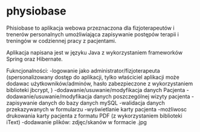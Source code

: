 # physiobase

Phisiobase to aplikacja webowa przeznaczona dla fizjoterapeutów i trenerów personalnych 
umożliwiająca zapisywanie postępów terapii i treningów w codziennej pracy z pacjentami.

Aplikacja napisana jest w języku Java z wykorzystaniem frameworków Spring oraz Hibernate.

Fukncjonalności:
-logowanie jako administrator/fizjoterapeuta 
(spersonalizowany dostęp do aplikacji, tylko właściciel aplikacji może dodawac użytkowników/adminów, hasło zabezpieczone z wykorzystaniem biblioteki jbcrypt, )
-dodawanie/usuwanie/modyfikacja danych Pacjenta
-dodawanie/usuwanie/modyfikacja danych poszczególnej wizyty pacjenta
-zapisywanie danych do bazy danych mySQL
-walidacja danych przekazywanych w formularzu
-wyświetlanie karty pacjenta
-możliwosc drukowania karty pacjenta z formatu PDF (z wykorzystaniem biblioteki iText)
-dodawanie plików: zdjęc/skanów w formacie .jpg


